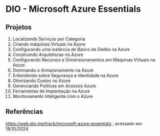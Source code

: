 # DIO - Microsoft Azure Essentials

## Projetos
1. Localizando Serviços por Categoria
2. Criando máquinas Virtuais na Azure
3. Configurando uma instância de Banco de Dados na Azure
4. Construindo Arquiteturas no Azure
5. Configurando Recursos e Dimensionamentos em Máquinas Virtuais na Azure
6. Dominando o Armazenamento na Azure
7. Entendendo sobre Segurança e Identidade na Azure
8. Otimizando Custos no Azure
9. Gerenciando Politicas em Acessos Azure
10. Ferramentas de Implantação na Azure
11. Monitoramento Inteligente com o Azure


## Referências
https://web.dio.me/track/microsoft-azure-essentials , acessado em 18/10/2024.
